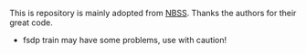 This is repository is mainly adopted from [NBSS](https://github.com/Audio-WestlakeU/NBSS/tree/main). Thanks the authors for their great code.

* fsdp train may have some problems, use with caution!
